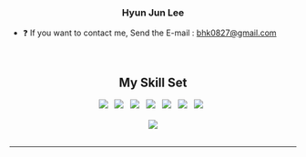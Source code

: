 <div align="center">
</div>  
  

### <div align="center">Hyun Jun Lee</div>  
  
  

- ❓ If you want to contact me, Send the E-mail : bhk0827@gmail.com  
  

<br/>  


## <div align="center"> My Skill Set  </div>  


<div align="center">  
  <img src="https://img.shields.io/badge/Python-3776AB?style=flat-square&logo=Python&logoColor=white"/> &nbsp;
  <img src="https://img.shields.io/badge/Django-092E20?style=flat-square&logo=Django&logoColor=white"/> &nbsp;
  <img src="https://img.shields.io/badge/Scikit-learn-F7931E?style=flat-square&logo=Scikit-learn&logoColor=white"/> &nbsp;
  <img src="https://img.shields.io/badge/Keras-D00000?style=flat-square&logo=Keras&logoColor=white"/> &nbsp;
  <img src="https://img.shields.io/badge/MySQL-4479A1?style=flat-square&logo=MySQL&logoColor=white"/> &nbsp;
  <img src="https://img.shields.io/badge/Docker-2496ED?style=flat-square&logo=Docker&logoColor=white"/> &nbsp;
  <img src="https://img.shields.io/badge/Git-F05032?style=flat-square&logo=Git&logoColor=white"/> &nbsp;
  
</div>



<br/>  

<div align="center">
<img src="https://komarev.com/ghpvc/?username=Hyun-Jun-Lee&&style=flat-square" align="center" />
</div>  

<br />

----
